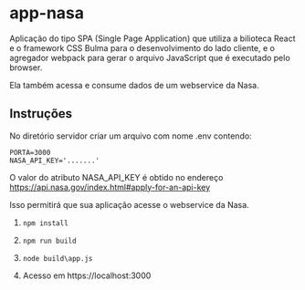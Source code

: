 # app-nasa

Aplicação do tipo SPA (Single Page Application) que utiliza a bilioteca React e o framework CSS Bulma para o desenvolvimento do lado cliente, e o agregador webpack para gerar o arquivo JavaScript que é executado pelo browser.


Ela também acessa e consume dados de um webservice da Nasa.

## Instruções

No diretório servidor criar um arquivo com nome .env contendo:

```
PORTA=3000
NASA_API_KEY='.......'
```

O valor do atributo NASA_API_KEY é obtido no endereço https://api.nasa.gov/index.html#apply-for-an-api-key 

Isso permitirá que sua aplicação acesse o webservice da Nasa.

1. `npm install`

2. `npm run build`

3. `node build\app.js`

4. Acesso em https://localhost:3000

